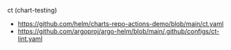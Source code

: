 ct (chart-testing)
- https://github.com/helm/charts-repo-actions-demo/blob/main/ct.yaml
- https://github.com/argoproj/argo-helm/blob/main/.github/configs/ct-lint.yaml
